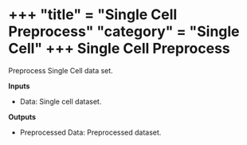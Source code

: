 +++
"title" = "Single Cell Preprocess"
"category" = "Single Cell"
+++
Single Cell Preprocess
======================

Preprocess Single Cell data set.

**Inputs**
- Data: Single cell dataset.

**Outputs**
- Preprocessed Data: Preprocessed dataset.
